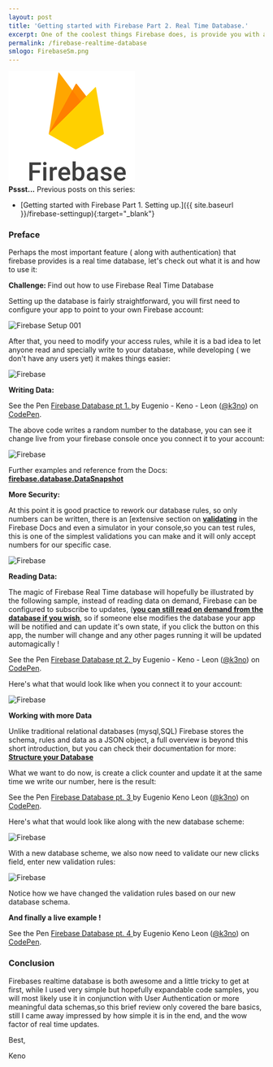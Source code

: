 ```yaml
---
layout: post
title: 'Getting started with Firebase Part 2. Real Time Database.'
excerpt: One of the coolest things Firebase does, is provide you with access to a real time database for your projects, let's take a look.
permalink: /firebase-realtime-database
smlogo: FirebaseSm.png
---
```

<div class="text-center"><img src="assets/images/firebase.png" alt="firebase"></div>


<div class="speechBubble"><b>Pssst...</b> Previous posts on this series:
</div>

- [Getting started with Firebase Part 1. Setting up.]({{ site.baseurl }}/firebase-settingup){:target="_blank"}

<h3 class="fancy">Preface</h3>

Perhaps the most important feature ( along with authentication) that firebase provides is a real time database, let's check out what it is and how to use it:

<div class="challenge"> <b>Challenge: </b> Find out how to use Firebase Real Time Database </div>

Setting up the database is fairly straightforward, you will first need to configure your app to point to your own Firebase account:

![Firebase Setup 001](https://firebasestorage.googleapis.com/v0/b/codepen-b4abb.appspot.com/o/images%2Ffirebase001.jpg?alt=media&token=2fd83a0f-e40b-4c38-9ef1-745ca62480ae)

After that, you need to modify your access rules, while it is a bad idea to let anyone read and specially write to your database, while developing ( we don't have any users yet) it makes things easier:

<img src="https://kenoleon.github.io/Front-End-Web-Dev-UI-UX/assets/images/postImages/Firebase/Database01.jpg" alt="Firebase">

<b> Writing Data: </b>

<p data-height="600" data-theme-id="0" data-slug-hash="gLmBBy" data-default-tab="result,js" data-user="k3no" data-embed-version="2" data-pen-title="Firebase  Database pt 1. " class="codepen">See the Pen <a href="http://codepen.io/k3no/pen/gLmBBy/">Firebase  Database pt 1. </a> by Eugenio - Keno -  Leon (<a href="http://codepen.io/k3no">@k3no</a>) on <a href="http://codepen.io">CodePen</a>.</p>
<script async src="https://production-assets.codepen.io/assets/embed/ei.js"></script>

The above code writes a random number to the database, you can see it change live from your firebase console once you connect it to your account:

<img src="https://kenoleon.github.io/Front-End-Web-Dev-UI-UX/assets/images/postImages/Firebase/Database02.jpg" alt="Firebase">

Further examples and reference from the Docs:
<a href="https://firebase.google.com/docs/reference/js/firebase.database.DataSnapshot" target="_blank"><b>firebase.database.DataSnapshot</b></a>




<b> More Security: </b>

At this point it is good practice to rework our database rules, so only numbers can be written, there is an [extensive section on
<a href="https://firebase.google.com/docs/reference/security/database/#validate" target="_blank"><b>validating</b></a> in the Firebase Docs and even a simulator in your console,so you can test rules, this is one of the simplest validations you can make and it will only accept numbers for our specific case.

<img src="https://kenoleon.github.io/Front-End-Web-Dev-UI-UX/assets/images/postImages/Firebase/Database03.jpg" alt="Firebase">

<b> Reading Data: </b>

The magic of Firebase Real Time database will hopefully be illustrated by the following sample, instead of reading data on demand, Firebase can be configured to subscribe to updates, (<a href="https://firebase.google.com/docs/database/web/read-and-write" target="_blank"><b>you can still read on demand from the database if you wish</b></a>, so if someone else modifies the database your app will be notified and can update it's own state, if you click the button on this app, the number will change and any other pages running it will be updated automagically !


<p data-height="600" data-theme-id="0" data-slug-hash="qqVGmw" data-default-tab="js,result" data-user="k3no" data-embed-version="2" data-pen-title="Firebase  Database pt 2. " class="codepen">See the Pen <a href="http://codepen.io/k3no/pen/qqVGmw/">Firebase  Database pt 2. </a> by Eugenio - Keno -  Leon (<a href="http://codepen.io/k3no">@k3no</a>) on <a href="http://codepen.io">CodePen</a>.</p>
<script async src="https://production-assets.codepen.io/assets/embed/ei.js"></script>

Here's what that would look like when you connect it to your account:

<img src="https://kenoleon.github.io/Front-End-Web-Dev-UI-UX/assets/images/postImages/Firebase/Database04.jpg" alt="Firebase">

<b>Working with more Data</b>

Unlike traditional relational databases (mysql,SQL) Firebase stores the schema, rules and data as a JSON object, a full overview is beyond this short introduction, but you can check their documentation for more:
<a href="https://firebase.google.com/docs/database/android/structure-data" target="_blank"><b>Structure your Database</b></a>


What we want to do now, is create a click counter and update it at the same time we write our number, here is the result:

<p data-height="600" data-theme-id="0" data-slug-hash="qqpYqP" data-default-tab="js,result" data-user="k3no" data-embed-version="2" data-pen-title="Firebase  Database pt. 3 " class="codepen">See the Pen <a href="http://codepen.io/k3no/pen/qqpYqP/">Firebase  Database pt. 3 </a> by Eugenio  Keno   Leon (<a href="http://codepen.io/k3no">@k3no</a>) on <a href="http://codepen.io">CodePen</a>.</p>
<script async src="https://production-assets.codepen.io/assets/embed/ei.js"></script>

Here's what that would look like along with the new database scheme:

<img src="https://kenoleon.github.io/Front-End-Web-Dev-UI-UX/assets/images/postImages/Firebase/Database05.jpg" alt="Firebase">

With a new database scheme, we also now need to validate our new clicks field, enter new validation rules:

<img src="https://kenoleon.github.io/Front-End-Web-Dev-UI-UX/assets/images/postImages/Firebase/Database06.jpg" alt="Firebase">

Notice how we have changed the validation rules based on our new database schema.


<b>And finally a live example !</b>

<p data-height="600" data-theme-id="0" data-slug-hash="BQYrGY" data-default-tab="result" data-user="k3no" data-embed-version="2" data-pen-title="Firebase  Database pt. 4 " class="codepen">See the Pen <a href="http://codepen.io/k3no/pen/BQYrGY/">Firebase  Database pt. 4 </a> by Eugenio  Keno   Leon (<a href="http://codepen.io/k3no">@k3no</a>) on <a href="http://codepen.io">CodePen</a>.</p>
<script async src="https://production-assets.codepen.io/assets/embed/ei.js"></script>


<h3 class="fancy">Conclusion</h3>

Firebases realtime database is both awesome and a little tricky to get at first, while I used very simple but hopefully expandable code samples, you will most likely use it in conjunction with User Authentication or more meaningful data schemas,so this brief review only covered the bare basics, still I came away impressed by how simple it is in the end, and the wow factor of real time updates.

Best,


Keno
